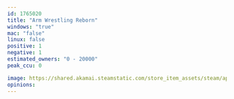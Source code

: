 ```yaml
---
id: 1765020
title: "Arm Wrestling Reborn"
windows: "true"
mac: "false"
linux: false
positive: 1
negative: 1
estimated_owners: "0 - 20000"
peak_ccu: 0

image: https://shared.akamai.steamstatic.com/store_item_assets/steam/apps/1765020/header.jpg?t=1727279497
opinions:
---
```


